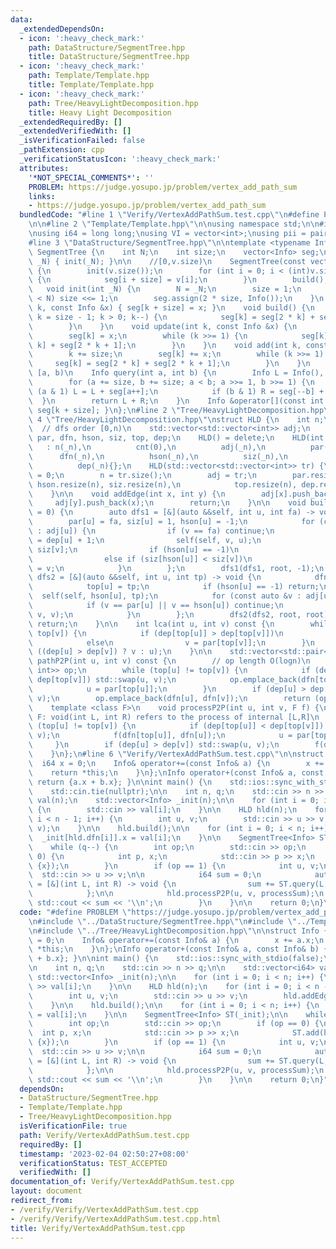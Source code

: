 ```yaml
---
data:
  _extendedDependsOn:
  - icon: ':heavy_check_mark:'
    path: DataStructure/SegmentTree.hpp
    title: DataStructure/SegmentTree.hpp
  - icon: ':heavy_check_mark:'
    path: Template/Template.hpp
    title: Template/Template.hpp
  - icon: ':heavy_check_mark:'
    path: Tree/HeavyLightDecomposition.hpp
    title: Heavy Light Decomposition
  _extendedRequiredBy: []
  _extendedVerifiedWith: []
  _isVerificationFailed: false
  _pathExtension: cpp
  _verificationStatusIcon: ':heavy_check_mark:'
  attributes:
    '*NOT_SPECIAL_COMMENTS*': ''
    PROBLEM: https://judge.yosupo.jp/problem/vertex_add_path_sum
    links:
    - https://judge.yosupo.jp/problem/vertex_add_path_sum
  bundledCode: "#line 1 \"Verify/VertexAddPathSum.test.cpp\"\n#define PROBLEM \"https://judge.yosupo.jp/problem/vertex_add_path_sum\"\
    \n\n#line 2 \"Template/Template.hpp\"\n\nusing namespace std;\n\n#include <bits/stdc++.h>\n\
    \nusing i64 = long long;\nusing VI = vector<int>;\nusing pii = pair<int, int>;\n\
    #line 3 \"DataStructure/SegmentTree.hpp\"\n\ntemplate <typename Info>\nstruct\
    \ SegmentTree {\n    int N;\n    int size;\n    vector<Info> seg;\n\n    SegmentTree(int\
    \ _N) { init(_N); }\n\n    //[0,v.size)\n    SegmentTree(const vector<Info> &v)\
    \ {\n        init(v.size());\n        for (int i = 0; i < (int)v.size(); i++)\
    \ {\n            seg[i + size] = v[i];\n        }\n        build();\n    }\n \
    \   void init(int _N) {\n        N = _N;\n        size = 1;\n        while (size\
    \ < N) size <<= 1;\n        seg.assign(2 * size, Info());\n    }\n    void set(int\
    \ k, const Info &x) { seg[k + size] = x; }\n    void build() {\n        for (int\
    \ k = size - 1; k > 0; k--) {\n            seg[k] = seg[2 * k] + seg[2 * k + 1];\n\
    \        }\n    }\n    void update(int k, const Info &x) {\n        k += size;\n\
    \        seg[k] = x;\n        while (k >>= 1) {\n            seg[k] = seg[2 *\
    \ k] + seg[2 * k + 1];\n        }\n    }\n    void add(int k, const Info &x) {\n\
    \        k += size;\n        seg[k] += x;\n        while (k >>= 1) {\n       \
    \     seg[k] = seg[2 * k] + seg[2 * k + 1];\n        }\n    }\n    // query to\
    \ [a, b)\n    Info query(int a, int b) {\n        Info L = Info(), R = Info();\n\
    \        for (a += size, b += size; a < b; a >>= 1, b >>= 1) {\n            if\
    \ (a & 1) L = L + seg[a++];\n            if (b & 1) R = seg[--b] + R;\n      \
    \  }\n        return L + R;\n    }\n    Info &operator[](const int &k) { return\
    \ seg[k + size]; }\n};\n#line 2 \"Tree/HeavyLightDecomposition.hpp\"\n\n#line\
    \ 4 \"Tree/HeavyLightDecomposition.hpp\"\nstruct HLD {\n    int n;\n    int cnt;\
    \  // dfs order [0,n)\n    std::vector<std::vector<int>> adj;\n    std::vector<int>\
    \ par, dfn, hson, siz, top, dep;\n    HLD() = delete;\n    HLD(int _n)\n     \
    \   : n(_n),\n          cnt(0),\n          adj(_n),\n          par(_n),\n    \
    \      dfn(_n),\n          hson(_n),\n          siz(_n),\n          top(_n),\n\
    \          dep(_n){};\n    HLD(std::vector<std::vector<int>> tr) {\n        cnt\
    \ = 0;\n        n = tr.size();\n        adj = tr;\n        par.resize(n), dfn.resize(n),\
    \ hson.resize(n), siz.resize(n),\n            top.resize(n), dep.resize(n);\n\
    \    }\n\n    void addEdge(int x, int y) {\n        adj[x].push_back(y);\n   \
    \     adj[y].push_back(x);\n        return;\n    }\n\n    void build(int root\
    \ = 0) {\n        auto dfs1 = [&](auto &&self, int u, int fa) -> void {\n    \
    \        par[u] = fa, siz[u] = 1, hson[u] = -1;\n            for (const auto &v\
    \ : adj[u]) {\n                if (v == fa) continue;\n                dep[v]\
    \ = dep[u] + 1;\n                self(self, v, u);\n                siz[u] +=\
    \ siz[v];\n                if (hson[u] == -1)\n                    hson[u] = v;\n\
    \                else if (siz[hson[u]] < siz[v])\n                    hson[u]\
    \ = v;\n            }\n        };\n        dfs1(dfs1, root, -1);\n        auto\
    \ dfs2 = [&](auto &&self, int u, int tp) -> void {\n            dfn[u] = cnt++;\n\
    \            top[u] = tp;\n            if (hson[u] == -1) return;\n          \
    \  self(self, hson[u], tp);\n            for (const auto &v : adj[u]) {\n    \
    \            if (v == par[u] || v == hson[u]) continue;\n                self(self,\
    \ v, v);\n            }\n        };\n        dfs2(dfs2, root, root);\n       \
    \ return;\n    }\n\n    int lca(int u, int v) const {\n        while (top[u] !=\
    \ top[v]) {\n            if (dep[top[u]] > dep[top[v]])\n                u = par[top[u]];\n\
    \            else\n                v = par[top[v]];\n        }\n        return\
    \ ((dep[u] > dep[v]) ? v : u);\n    }\n\n    std::vector<std::pair<int, int>>\
    \ pathP2P(int u, int v) const {\n        // op length O(logn)\n        std::vector<std::pair<int,\
    \ int>> op;\n        while (top[u] != top[v]) {\n            if (dep[top[u]] <\
    \ dep[top[v]]) std::swap(u, v);\n            op.emplace_back(dfn[top[u]], dfn[u]);\n\
    \            u = par[top[u]];\n        }\n        if (dep[u] > dep[v]) std::swap(u,\
    \ v);\n        op.emplace_back(dfn[u], dfn[v]);\n        return (op);\n    }\n\
    \    template <class F>\n    void processP2P(int u, int v, F f) {\n        //\
    \ F: void(int L, int R) refers to the process of internal [L,R]\n        while\
    \ (top[u] != top[v]) {\n            if (dep[top[u]] < dep[top[v]]) std::swap(u,\
    \ v);\n            f(dfn[top[u]], dfn[u]);\n            u = par[top[u]];\n   \
    \     }\n        if (dep[u] > dep[v]) std::swap(u, v);\n        f(dfn[u], dfn[v]);\n\
    \    }\n};\n#line 6 \"Verify/VertexAddPathSum.test.cpp\"\n\nstruct Info {\n  \
    \  i64 x = 0;\n    Info& operator+=(const Info& a) {\n        x += a.x;\n    \
    \    return *this;\n    }\n};\nInfo operator+(const Info& a, const Info& b) {\
    \ return {a.x + b.x}; }\n\nint main() {\n    std::ios::sync_with_stdio(false);\n\
    \    std::cin.tie(nullptr);\n\n    int n, q;\n    std::cin >> n >> q;\n\n    std::vector<i64>\
    \ val(n);\n    std::vector<Info> _init(n);\n\n    for (int i = 0; i < n; i++)\
    \ {\n        std::cin >> val[i];\n    }\n\n    HLD hld(n);\n    for (int i = 0;\
    \ i < n - 1; i++) {\n        int u, v;\n        std::cin >> u >> v;\n        hld.addEdge(u,\
    \ v);\n    }\n\n    hld.build();\n\n    for (int i = 0; i < n; i++) {\n      \
    \  _init[hld.dfn[i]].x = val[i];\n    }\n\n    SegmentTree<Info> ST(_init);\n\n\
    \    while (q--) {\n        int op;\n        std::cin >> op;\n        if (op ==\
    \ 0) {\n            int p, x;\n            std::cin >> p >> x;\n            ST.add(hld.dfn[p],\
    \ {x});\n        }\n        if (op == 1) {\n            int u, v;\n          \
    \  std::cin >> u >> v;\n\n            i64 sum = 0;\n            auto processSum\
    \ = [&](int L, int R) -> void {\n                sum += ST.query(L, R + 1).x;\n\
    \            };\n\n            hld.processP2P(u, v, processSum);\n           \
    \ std::cout << sum << '\\n';\n        }\n    }\n\n    return 0;\n}\n"
  code: "#define PROBLEM \"https://judge.yosupo.jp/problem/vertex_add_path_sum\"\n\
    \n#include \"../DataStructure/SegmentTree.hpp\"\n#include \"../Template/Template.hpp\"\
    \n#include \"../Tree/HeavyLightDecomposition.hpp\"\n\nstruct Info {\n    i64 x\
    \ = 0;\n    Info& operator+=(const Info& a) {\n        x += a.x;\n        return\
    \ *this;\n    }\n};\nInfo operator+(const Info& a, const Info& b) { return {a.x\
    \ + b.x}; }\n\nint main() {\n    std::ios::sync_with_stdio(false);\n    std::cin.tie(nullptr);\n\
    \n    int n, q;\n    std::cin >> n >> q;\n\n    std::vector<i64> val(n);\n   \
    \ std::vector<Info> _init(n);\n\n    for (int i = 0; i < n; i++) {\n        std::cin\
    \ >> val[i];\n    }\n\n    HLD hld(n);\n    for (int i = 0; i < n - 1; i++) {\n\
    \        int u, v;\n        std::cin >> u >> v;\n        hld.addEdge(u, v);\n\
    \    }\n\n    hld.build();\n\n    for (int i = 0; i < n; i++) {\n        _init[hld.dfn[i]].x\
    \ = val[i];\n    }\n\n    SegmentTree<Info> ST(_init);\n\n    while (q--) {\n\
    \        int op;\n        std::cin >> op;\n        if (op == 0) {\n          \
    \  int p, x;\n            std::cin >> p >> x;\n            ST.add(hld.dfn[p],\
    \ {x});\n        }\n        if (op == 1) {\n            int u, v;\n          \
    \  std::cin >> u >> v;\n\n            i64 sum = 0;\n            auto processSum\
    \ = [&](int L, int R) -> void {\n                sum += ST.query(L, R + 1).x;\n\
    \            };\n\n            hld.processP2P(u, v, processSum);\n           \
    \ std::cout << sum << '\\n';\n        }\n    }\n\n    return 0;\n}"
  dependsOn:
  - DataStructure/SegmentTree.hpp
  - Template/Template.hpp
  - Tree/HeavyLightDecomposition.hpp
  isVerificationFile: true
  path: Verify/VertexAddPathSum.test.cpp
  requiredBy: []
  timestamp: '2023-02-04 02:50:27+08:00'
  verificationStatus: TEST_ACCEPTED
  verifiedWith: []
documentation_of: Verify/VertexAddPathSum.test.cpp
layout: document
redirect_from:
- /verify/Verify/VertexAddPathSum.test.cpp
- /verify/Verify/VertexAddPathSum.test.cpp.html
title: Verify/VertexAddPathSum.test.cpp
---
```

